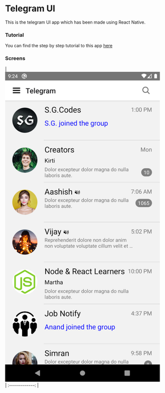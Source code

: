 # Telegram UI 
This is the telegram UI app which has been made using React Native. 

### Tutorial 
You can find the step by step tutorial to this app [here](https://sgcodes.tech/youtube)

### Screens

| ![](src/screenshot.png) | :-------------:  |